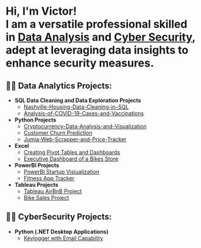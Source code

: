 <h1>Hi, I'm Victor! <br/>I am a versatile professional skilled in <a href="https://vdavidanalyst.github.io/vdavidanalyst2.github.io/">Data Analysis</a> and <a href="https://www.linkedin.com/in/victor-david-sarkibaka-5b7480248">Cyber Security</a>, adept at leveraging data insights to enhance security measures.</h1>


<h2>👨‍💻 Data Analytics Projects:</h2>

- <b>SQL Data Cleaning and Data Exploration Projects</b>
  - [Nashville-Housing-Data-Cleaning-in-SQL](https://github.com/vdavidanalyst/Nashville-Housing-Data-Cleaning-in-SQL)
  - [Analysis-of-COVID-19-Cases-and-Vaccinations ](https://github.com/vdavidanalyst/Analysis-of-COVID-19-Cases-and-Vaccinations)
- <b>Python Projects</b>
  - [Cryptocurrency-Data-Analysis-and-Visualization](https://github.com/vdavidanalyst/Cryptocurrency-Data-Analysis-and-Visualization)
  - [Customer Churn Prediction](https://github.com/vdavidanalyst/Customer-Churn-Prediction/tree/main)
  - [Jumia-Web-Scrapper-and-Price-Tracker ](https://github.com/vdavidanalyst/Jumia-Web-Scrapper-and-Price-Tracker)
- <b>Excel</b>
  - [Creating Pivot Tables and Dashboards](https://github.com/vdavidanalyst/Excel)
  - [Executive Dashboard of a Bikes Store](https://github.com/vdavidanalyst/Excel)
- <b>PowerBI Projects</b>
  - [PowerBI Startup Visiualization](https://github.com/vdavidanalyst/Power-BI)
  - [Fitness App Tracker](https://github.com/vdavidanalyst/Power-BI)
- <b>Tableau Projects</b>
  - [Tableau AirBnB Project](https://public.tableau.com/app/profile/victor.david.sarkibaka)
  - [Bike Sales Project](https://public.tableau.com/app/profile/victor.david.sarkibaka)




<h2>👨‍💻 CyberSecurity Projects:</h2>

- <b>Python (.NET Desktop Applications)</b>
  - [Keylogger with Email Capability](https://github.com/vdavidanalyst/Keylogger-with-Pynput)



[linkedin]: https://https://www.linkedin.com/in/victor-david-sarkibaka-5b7480248
[my website]: https://vdavidanalyst.github.io/vdavidanalyst2.github.io/

<!--
**** is a ✨ _special_ ✨ repository because its `README.md` (this file) appears on your GitHub profile.

Here are some ideas to get you started:

- 🔭 I’m currently working on ...
- 🌱 I’m currently learning ...
- 👯 I’m looking to collaborate on ...
- 🤔 I’m looking for help with ...
- 💬 Ask me about ...
- 📫 How to reach me: ...
- 😄 Pronouns: ...
- ⚡ Fun fact: ...
-->
